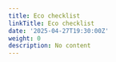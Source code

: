```yaml
---
title: Eco checklist
linkTitle: Eco checklist
date: '2025-04-27T19:30:00Z'
weight: 0
description: No content
---
```



